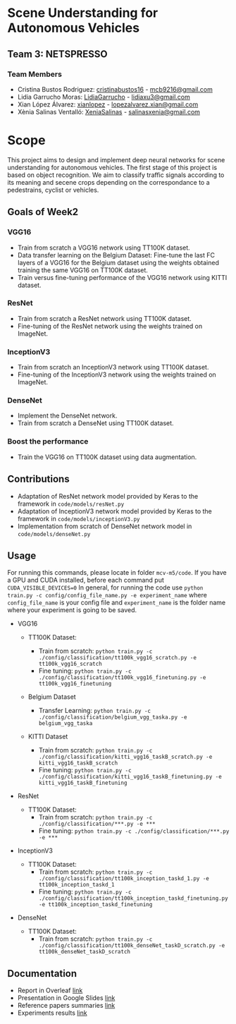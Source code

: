 # Scene Understanding for Autonomous Vehicles	

## Team 3: NETSPRESSO
### Team Members
 - Cristina Bustos Rodriguez: [cristinabustos16](https://github.com/cristinabustos16) - <mcb9216@gmail.com>  
 - Lidia Garrucho Moras: [LidiaGarrucho](https://github.com/LidiaGarrucho) - <lidiaxu3@gmail.com>
 - Xian López Álvarez: [xianlopez](https://github.com/xianlopez) - <lopezalvarez.xian@gmail.com>
 - Xènia Salinas Ventalló: [XeniaSalinas](https://github.com/XeniaSalinas) - <salinasxenia@gmail.com>

# Scope
This project aims to design and implement deep neural networks 
for scene understanding for autonomous vehicles.
The first stage of this project is based on object recognition. We aim to classify traffic signals according to its meaning and secene crops depending on the correspondance to a pedestrains, cyclist or vehicles.

## Goals of Week2
### VGG16
- Train from scratch a VGG16 network using TT100K dataset.
- Data transfer learning on the Belgium Dataset:
 Fine-tune the last FC layers of a VGG16 for the Belgium dataset using the weights obtained training the same VGG16 on TT100K dataset.
 - Train versus fine-tuning performance of the VGG16 network using KITTI dataset.
### ResNet
 - Train from scratch a ResNet network using TT100K dataset.
 - Fine-tuning of the ResNet network using the weights trained on ImageNet.
### InceptionV3
 - 	Train from scratch an InceptionV3 network using TT100K dataset.
 - 	Fine-tuning of the InceptionV3 network using the weights trained on ImageNet.
### DenseNet
 -	Implement the DenseNet network.
 -	Train from scratch a DenseNet using TT100K dataset.
### Boost the performance
 - 	Train the VGG16 on TT100K dataset using data augmentation.
 
## Contributions 
- Adaptation of ResNet network model provided by Keras to the framework in `code/models/resNet.py`
- Adaptation of InceptionV3 network model provided by Keras to the framework in `code/models/inceptionV3.py`
- Implementation from scratch of DenseNet network model in `code/models/denseNet.py`

## Usage

For running this commands, please locate in folder `mcv-m5/code`.
If you have a GPU and CUDA installed, before each command put  `CUDA_VISIBLE_DEVICES=0`
In general, for running the code use `python train.py -c config/config_file_name.py -e experiment_name` where `config_file_name` is your config file and `experiment_name` is the folder name where your experiment is going to be saved. 

- VGG16

	- TT100K Dataset:
		- Train from scratch: `python train.py -c ./config/classification/tt100k_vgg16_scratch.py -e tt100k_vgg16_scratch`
		- Fine tuning: `python train.py -c ./config/classification/tt100k_vgg16_finetuning.py -e tt100k_vgg16_finetuning`
	
	- Belgium Dataset
		- Transfer Learning: `python train.py -c ./config/classification/belgium_vgg_taska.py -e belgium_vgg_taska`
		
	- KITTI Dataset
		- Train from scratch: `python train.py -c ./config/classification/kitti_vgg16_taskB_scratch.py -e kitti_vgg16_taskB_scratch`
		- Fine tuning: `python train.py -c ./config/classification/kitti_vgg16_taskB_finetuning.py -e kitti_vgg16_taskB_finetuning`
		
- ResNet
	
	- TT100K Dataset:
		- Train from scratch: `python train.py -c ./config/classification/***.py -e ***`
		- Fine tuning: `python train.py -c ./config/classification/***.py -e ***`
		
- InceptionV3

	- TT100K Dataset:
		- Train from scratch: `python train.py -c ./config/classification/tt100k_inception_taskd_1.py -e tt100k_inception_taskd_1`
		- Fine tuning: `python train.py -c ./config/classification/tt100k_inception_taskd_finetuning.py -e tt100k_inception_taskd_finetuning`

- DenseNet

	- TT100K Dataset:
		- Train from scratch: `python train.py -c ./config/classification/tt100k_denseNet_taskD_scratch.py -e tt100k_denseNet_taskD_scratch`
		
## Documentation
 - Report in Overleaf [link](https://www.overleaf.com/read/dndkxjrdrrzb)
 - Presentation in Google Slides [link](https://docs.google.com/presentation/d/172037oHvwqqKpi6Bd6sYmrkcISgEO9Ft_OU5IjWsbkY/edit?usp=sharing)
 - Reference papers summaries [link](https://github.com/XeniaSalinas/mcv-m5/blob/master/summaries.md)
 - Experiments results [link](https://drive.google.com/drive/folders/0B2fYuDqzasf7TU04SFpfNTh2dzA)
